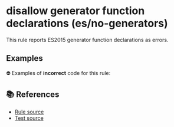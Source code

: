 # disallow generator function declarations (es/no-generators)

This rule reports ES2015 generator function declarations as errors.

## Examples

⛔ Examples of **incorrect** code for this rule:

<eslint-playground type="bad" code="/*eslint es/no-generators: error */
function* f1() {}
const f2 = function*() {}
const obj = {
    *f3() {}
}
class A {
    *f4() {}
}
" />

## 📚 References

- [Rule source](https://github.com/mysticatea/eslint-plugin-es/blob/v1.4.1/lib/rules/no-generators.js)
- [Test source](https://github.com/mysticatea/eslint-plugin-es/blob/v1.4.1/tests/lib/rules/no-generators.js)
